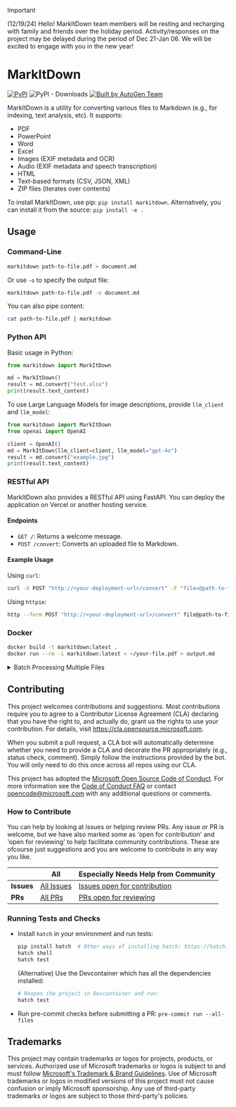> [!IMPORTANT]
> (12/19/24) Hello! MarkItDown team members will be resting and recharging with family and friends over the holiday period. Activity/responses on the project may be delayed during the period of Dec 21-Jan 06. We will be excited to engage with you in the new year!

# MarkItDown

[![PyPI](https://img.shields.io/pypi/v/markitdown.svg)](https://pypi.org/project/markitdown/)
![PyPI - Downloads](https://img.shields.io/pypi/dd/markitdown)
[![Built by AutoGen Team](https://img.shields.io/badge/Built%20by-AutoGen%20Team-blue)](https://github.com/microsoft/autogen)


MarkItDown is a utility for converting various files to Markdown (e.g., for indexing, text analysis, etc).
It supports:
- PDF
- PowerPoint
- Word
- Excel
- Images (EXIF metadata and OCR)
- Audio (EXIF metadata and speech transcription)
- HTML
- Text-based formats (CSV, JSON, XML)
- ZIP files (iterates over contents)

To install MarkItDown, use pip: `pip install markitdown`. Alternatively, you can install it from the source: `pip install -e .`

## Usage

### Command-Line

```bash
markitdown path-to-file.pdf > document.md
```

Or use `-o` to specify the output file:

```bash
markitdown path-to-file.pdf -o document.md
```

You can also pipe content:

```bash
cat path-to-file.pdf | markitdown
```

### Python API

Basic usage in Python:

```python
from markitdown import MarkItDown

md = MarkItDown()
result = md.convert("test.xlsx")
print(result.text_content)
```

To use Large Language Models for image descriptions, provide `llm_client` and `llm_model`:

```python
from markitdown import MarkItDown
from openai import OpenAI

client = OpenAI()
md = MarkItDown(llm_client=client, llm_model="gpt-4o")
result = md.convert("example.jpg")
print(result.text_content)
```

### RESTful API

MarkItDown also provides a RESTful API using FastAPI. You can deploy the application on Vercel or another hosting service.

#### Endpoints

- `GET /`: Returns a welcome message.
- `POST /convert`: Converts an uploaded file to Markdown.

#### Example Usage

Using `curl`:

```sh
curl -X POST "http://<your-deployment-url>/convert" -F "file=@path-to-file.pdf"
```

Using `httpie`:

```sh
http --form POST "http://<your-deployment-url>/convert" file@path-to-file.pdf
```

### Docker

```sh
docker build -t markitdown:latest .
docker run --rm -i markitdown:latest < ~/your-file.pdf > output.md
```
<details>
    
<summary>Batch Processing Multiple Files</summary>

This example shows how to convert multiple files to markdown format in a single run. The script processes all supported files in a directory and creates corresponding markdown files.


```python convert.py
from markitdown import MarkItDown
from openai import OpenAI
import os
client = OpenAI(api_key="your-api-key-here")
md = MarkItDown(llm_client=client, llm_model="gpt-4o-2024-11-20")
supported_extensions = ('.pptx', '.docx', '.pdf', '.jpg', '.jpeg', '.png')
files_to_convert = [f for f in os.listdir('.') if f.lower().endswith(supported_extensions)]
for file in files_to_convert:
    print(f"\nConverting {file}...")
    try:
        md_file = os.path.splitext(file)[0] + '.md'
        result = md.convert(file)
        with open(md_file, 'w') as f:
            f.write(result.text_content)
        
        print(f"Successfully converted {file} to {md_file}")
    except Exception as e:
        print(f"Error converting {file}: {str(e)}")

print("\nAll conversions completed!")
```
2. Place the script in the same directory as your files
3. Install required packages: like openai
4. Run script ```bash python convert.py ```

Note that original files will remain unchanged and new markdown files are created with the same base name.

</details>
   
## Contributing

This project welcomes contributions and suggestions.  Most contributions require you to agree to a
Contributor License Agreement (CLA) declaring that you have the right to, and actually do, grant us
the rights to use your contribution. For details, visit https://cla.opensource.microsoft.com.

When you submit a pull request, a CLA bot will automatically determine whether you need to provide
a CLA and decorate the PR appropriately (e.g., status check, comment). Simply follow the instructions
provided by the bot. You will only need to do this once across all repos using our CLA.

This project has adopted the [Microsoft Open Source Code of Conduct](https://opensource.microsoft.com/codeofconduct/).
For more information see the [Code of Conduct FAQ](https://opensource.microsoft.com/codeofconduct/faq/) or
contact [opencode@microsoft.com](mailto:opencode@microsoft.com) with any additional questions or comments.

### How to Contribute

You can help by looking at issues or helping review PRs. Any issue or PR is welcome, but we have also marked some as 'open for contribution' and 'open for reviewing' to help facilitate community contributions. These are ofcourse just suggestions and you are welcome to contribute in any way you like.


<div align="center">

|                       | All                                      | Especially Needs Help from Community                                                                 |
|-----------------------|------------------------------------------|------------------------------------------------------------------------------------------|
| **Issues**            | [All Issues](https://github.com/microsoft/markitdown/issues) | [Issues open for contribution](https://github.com/microsoft/markitdown/issues?q=is%3Aissue+is%3Aopen+label%3A%22open+for+contribution%22) |
| **PRs**               | [All PRs](https://github.com/microsoft/markitdown/pulls)     | [PRs open for reviewing](https://github.com/microsoft/markitdown/pulls?q=is%3Apr+is%3Aopen+label%3A%22open+for+reviewing%22)               |

</div>

### Running Tests and Checks

- Install `hatch` in your environment and run tests:
    ```sh
    pip install hatch  # Other ways of installing hatch: https://hatch.pypa.io/dev/install/
    hatch shell
    hatch test
    ```

  (Alternative) Use the Devcontainer which has all the dependencies installed:
    ```sh
    # Reopen the project in Devcontainer and run:
    hatch test
    ```

- Run pre-commit checks before submitting a PR: `pre-commit run --all-files`

## Trademarks

This project may contain trademarks or logos for projects, products, or services. Authorized use of Microsoft
trademarks or logos is subject to and must follow
[Microsoft's Trademark & Brand Guidelines](https://www.microsoft.com/en-us/legal/intellectualproperty/trademarks/usage/general).
Use of Microsoft trademarks or logos in modified versions of this project must not cause confusion or imply Microsoft sponsorship.
Any use of third-party trademarks or logos are subject to those third-party's policies.
